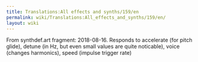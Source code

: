 ```yaml
---
title: Translations:All effects and synths/159/en
permalink: wiki/Translations:All_effects_and_synths/159/en/
layout: wiki
---
```


From synthdef.art fragment: 2018-08-16. Responds to accelerate (for
pitch glide), detune (in Hz, but even small values are quite noticable),
voice (changes harmonics), speed (impulse trigger rate)
